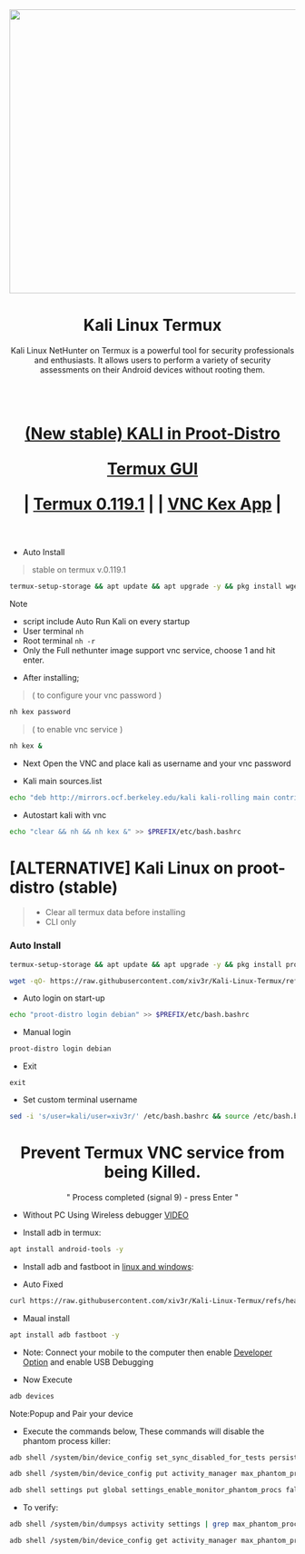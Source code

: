 <img width="1100" height="500" src="https://github.com/xiv3r/Kali-Linux-Termux/blob/main/images.jpeg">

# <h1 align="center"> Kali Linux Termux </h1>
 
<p align="center">Kali Linux NetHunter on Termux is a powerful tool for security professionals and enthusiasts. It allows users to perform a variety of security assessments on their Android devices without rooting them.</p>

<br></br>

<h1 align="center">

   [(New stable) KALI in Proot-Distro](https://github.com/xiv3r/proot-distro-kali-nethunter)
 
   [Termux GUI](https://wiki.termux.com/wiki/Graphical_Environment)
   
| [Termux 0.119.1](https://github.com/xiv3r/Kali-Linux-Termux/releases/download/Apps/Termux_v0.119.1.apk)
|
| [VNC Kex App](https://store.nethunter.com/repo/com.offsec.nethunter.kex_11525001.apk)
|
</h1>

<br>

- Auto Install
> stable on termux v.0.119.1
```sh
termux-setup-storage && apt update && apt upgrade -y && pkg install wget -y && wget -qO- https://raw.githubusercontent.com/xiv3r/Kali-Linux-Termux/refs/heads/main/install.sh | sh && sh install-nethunter-termux
```
> [!Note]
> - script include Auto Run Kali on every startup
> - User terminal `nh`
> - Root terminal `nh -r`
> - Only the Full nethunter image support vnc service, choose 1 and hit enter.

- After installing;
> ( to configure your vnc password )
```sh
nh kex password 
```        
> ( to enable vnc service )
```sh
nh kex &
```
- Next Open the VNC and place kali as username and your vnc password 

- Kali main sources.list
```sh
echo "deb http://mirrors.ocf.berkeley.edu/kali kali-rolling main contrib non-free non-free-firmware" | sudo tee /etc/apt/sources.list
```
 - Autostart kali with vnc
```sh
echo "clear && nh && nh kex &" >> $PREFIX/etc/bash.bashrc
```

# [ALTERNATIVE] Kali Linux on proot-distro (stable)
> - Clear all termux data before installing
> - CLI only
### Auto Install
```sh
termux-setup-storage && apt update && apt upgrade -y && pkg install proot-distro wget -y && echo "proot-distro login debian" >> $PREFIX/etc/bash.bashrc && proot-distro install debian && proot-distro login debian
```
```sh
wget -qO- https://raw.githubusercontent.com/xiv3r/Kali-Linux-Termux/refs/heads/main/proot-kali.sh | sh
```
- Auto login on start-up
```sh
echo "proot-distro login debian" >> $PREFIX/etc/bash.bashrc
```
- Manual login
```sh
proot-distro login debian
```
- Exit
```
exit
```
- Set custom terminal username
```sh
sed -i 's/user=kali/user=xiv3r/' /etc/bash.bashrc && source /etc/bash.bashrc
```
     
 ### <h1 align="center">Prevent Termux VNC service from being Killed.</h1> 
 <p align="center"> " Process completed (signal 9) - press Enter " </p>

- Without PC Using Wireless debugger [VIDEO](https://www.youtube.com/watch?v=vK1Jx9ydi5c)

- Install adb in termux:
```sh
apt install android-tools -y
```
- Install adb and fastboot in [linux and windows](https://developer.android.com/tools/adb#:~:text=To%20use%20adb%20with%20a,connect%20your%20device%20with%20USB.):

- Auto Fixed
```sh
curl https://raw.githubusercontent.com/xiv3r/Kali-Linux-Termux/refs/heads/main/adb.sh | sudo sh
```
- Maual install 
```sh
apt install adb fastboot -y
```
- Note: Connect your mobile to the computer then enable [Developer Option](https://www.digitaltrends.com/mobile/how-to-get-developer-options-on-android/) and enable USB Debugging
  
- Now Execute
```sh
adb devices
```
Note:Popup and Pair your device  
- Execute the commands below, These commands will disable the phantom process killer:
```sh
adb shell /system/bin/device_config set_sync_disabled_for_tests persistent

adb shell /system/bin/device_config put activity_manager max_phantom_processes 2147483647

adb shell settings put global settings_enable_monitor_phantom_procs false
```
- To verify:
```sh
adb shell /system/bin/dumpsys activity settings | grep max_phantom_processes

adb shell /system/bin/device_config get activity_manager max_phantom_processes
```
